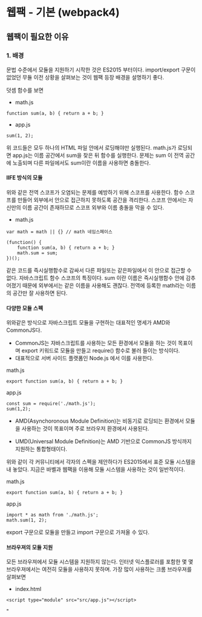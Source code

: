 # 웹팩 - 기본 (webpack4)

## 웹팩이 필요한 이유

### 1. 배경

문법 수준에서 모듈을 지원하기 시작한 것은 ES2015 부터이다.
import/export 구문이 없었던 무듈 이전 상황을 살펴보는 것이 웹팩 등장 배경을 설명하기 좋다.

덧셈 함수를 보면

- math.js

```
function sum(a, b) { return a + b; }
```

- app.js

```
sum(1, 2);
```

위 코드들은 모두 하나의 HTML 파일 안에서 로딩해야만 실행된다.
math.js가 로딩되면 app.js는 이름 공간에서 sum을 찾은 뒤 함수를 실행한다.
문제는 sum 이 전역 공간에 노출되며 다른 파일에서도 sum이란 이름을 사용하면 충돌한다.

#### IIFE 방식의 모듈

위와 같은 전역 스코프가 오염되는 문제를 예방하기 위해 스코프를 사용한다.
함수 스코프를 만들어 외부에서 안으로 접근하지 못하도록 공간을 격리한다.
스코프 안에서는 자신만의 이름 공간이 존재하므로 스코프 외부와 이름 충돌을 막을 수 있다.

- math.js

```
var math = math || {} // math 네임스페이스

(function() {
    function sum(a, b) { return a + b; }
    math.sum = sum;
})();
```

같은 코드를 즉시실행함수로 감싸서 다른 파일또는 같은파일에서 이 안으로 접근할 수 없다.
자바스크립트 함수 스코프의 특징이다.
sum 이란 이름은 즉시실행함수 안에 감추어졌기 때문에 외부에서는 같은 이름을 사용해도 괜찮다.
전역에 등록한 math라는 이름의 공간만 잘 사용하면 된다.

#### 다양한 모듈 스펙

위와같은 방식으로 자바스크립트 모듈을 구현하는 대표적인 명세가 AMD와 CommonJS다.

- CommonJS는 자바스크립트를 사용하는 모든 환경에서 모듈을 하는 것이 목표이며 export 키워드로 모듈을 만들고 require() 함수로 불러 들이는 방식이다.
- 대표적으로 서버 사이드 플랫폼인 Node.js 에서 이를 사용한다.

math.js

```
export function sum(a, b) { return a + b; }
```

app.js

```
const sum = require('./math.js');
sum(1,2);
```

- AMD(Asynchoronous Module Definition)는 비동기로 로딩되는 환경에서 모듈을 사용하는 것이 목표이며 주로 브라우저 환경에서 사용된다.

- UMD(Universal Module Definition)는 AMD 기반으로 CommonJS 방식까지 지원하는 통합형태이다.

위와 같이 각 커뮤니티에서 각자의 스펙을 제안하다가 ES2015에서 표준 모듈 시스템을 내 놓았다.
지금은 바벨과 웹팩을 이용해 모듈 시스템을 사용하는 것이 일반적이다.

math.js

```
export function sum(a, b) { return a + b; }
```

app.js

```
import * as math from './math.js';
math.sum(1, 2);
```

export 구문으로 모듈을 만들고 import 구문으로 가져올 수 있다.

#### 브라우져의 모듈 지원

모든 브라우져에서 모듈 시스템을 지원하지 않는다.
인터넷 익스플로러를 포함한 몇 몇 브라우져에서는 여전히 모듈을 사용하지 못하며.
가장 많이 사용하는 크롬 브라우져를 살펴보면

- index.html

```
<script type="module" src="src/app.js"></script>
```

"<script>" 태그로 로딩할 때 type="text/javascript" 대신 type="module"을 사용한다.
app.js는 모듈을 사용할 수 있다.

그러나 브라우져에 무관하게 사용하고 싶을 때가 있는데 이를 해결 해 주는 것이 웹팩이다.

### 2. 엔트리/아웃풋

웹팩은 여러개 파일을 하나의 파일로 합쳐주는 번들러(bundler)다. 하나의 시작점(entrypoint)으로 부터
의존적인 모듈을 전부 찾아내서 하나의 결과물을 만들어낸다.
app.js 부터 시작해 math.js 파일을 찾은 뒤 하나의 파일로 만드는 방식이다.

- 번들작업을 하는 webpack 패키지와 웹팩 터미널 도구인 webpack-cli 를 설치

```
$ npm install -D webpack webpack-cli
```

- webpack --help 옵션으로 사용방법을 확인 해 보면

```
$ node_modules/.bin/webpack --help

  --mode                 Enable production optimizations or development hints.
                                     [선택: "development", "production", "none"]
  --entry      The entry point(s) of the compilation.                   [문자열]
  --output, -o                  The output path and file for compilation assets

```

위와 같이 나오는데

--mode, --entry, --output 세 개 옵션만 사용하면 코드를 묶을 수 있다.

- --mode: 웹팩 실행 모드를 의미하며 개발 버전인 development를 지정한다.
- --entry: 시작점 경로를 지정하는 옵션이다.
- --output: 번들링 결과물을 위치할 경로이다.

```
$ node_modules/.bin/webpack --mode development --entry ./src/app.js --output dist/main.js
```

위 명령어를 실행하면 dist/main.js 에 번들된 결과가 저장된다.
이 코드를 index.html에 로딩하면 번들링 전과 똑같은 결과를 만든다.

- index.html

```
<script src="dist/main.js"></script>
```

- --config 항목을 보면

```
$ node_modules/.bin/webpack --help

  --config               Path to the config file
                         [문자열] [기본: webpack.config.js or webpackfile.js]
```

이 옵션은 웹팩 설정파일의 경로를 지정할 수 있는데 기본 파일명이 webpack.config.js 혹은 webpackfile.js다

- webpack.config.js

```
const path = require("path")

module.exports = {
  mode: "development",
  entry: {
    main: "./src/app.js",
  },
  output: {
    filename: "[name].js",
    path: path.resolve("./dist"),
  },
}
```

터미널에서 사용한 옵션인 mode, entry, ouput을 설정한다.

- mode: development 문자열을 사용했다.
- entry: 어플리케이션 진입점임 src/app.js 로 설정한다.
- output: [name]은 entry에 추가한 main이 문자열로 들어오는 방식이다.
  - output.path는 절대 경로를 사용하기 때문에 path 모듈의 resolve() 함수를 사용해서 계산했다. (path는 노드 코어 모듈 중 하나로 경로를 처리하는 기능을 제공한다)

웹팩 실행을 위한 NPM 커스텀 명령어를 추가한다.

- package.json

```
{
  "scripts": {
    "build": "./node_modules/.bin/webpack"
  }
}
```

### 로더

#### 1. 로더의 역할

- 웹팩은 모든 파일을 모듈로 바라본다. 자바스크립트로 만든 모듈 뿐만아니라 스타일시트, 이미지, 폰트까지도 전부 모듈로 보기 때문에 import 구문을 사용하면 자바스크립트 코드 안으로 가져올수 있다.
- 로더는 타입스크립트 같은 다른 언어를 자바스크립트 문법으로 변환해 주거나 이미지를 data URL 형식의 문자열로 변환한다. 뿐만아니라 CSS 파일을 자바스크립트에서 직접 로딩할수 있도록 해준다.

#### 2. 커스텀 로더 만들기

- myloader.js

```
module.exports = function myWebpackLoader(content) {
  console.log("myWebpackLoader 가 동작함");
  return content;
};
```

- 함수로 만들수 있는데 로더가 읽은 파일의 내용이 함수 인자 content로 전달된다. 로더가 동작하는지 확인하는 용도로 로그만 찍고 곧장 content를 돌려 주며 로더를 사용하려면 웹팩 설정에서 module 객체에 추가한다.

- webpack.config.js

```
  module: {
   rules: [
     {
       test: /\.js$/, // 로더가 처리해야될 파일들의 패턴(정규 표현식)
       use: [path.resolve("./my-webpack-loader.js")],
     },
   ],
 },
```

- module.rules 배열에 모듈을 추가하는데 test와 use로 구성된 객체를 전달한다.

- test에는 로딩에 적용할 파일을 지정한다. 파일명 뿐만아니라 파일 패턴을 정규표현식으로 지정할수 있는데 위 코드는 .js 확장자를 갖는 모든 파일을 처리하겠다는 의미다.

- use에는 이 패턴에 해당하는 파일에 적용할 로더를 설정하는 부분이다. 방금 만든 my-webpack-loader 함수의 경로를 지정한다.

빌드를 하게 되면 터미널에 myWebpackLoader 가 동작함이 2개가 적혀 있는 것을 볼 수 있는데 지금 만들어 놓은 파일은 app.js 와 app.js 에서 가져와서 사용하는 math.js 가 있다.
test 에 적힌 규칙대로 .js 파일만 다 가져와서 로더가 돌기 때문에 2번이 찍히는 것이다.

- 소스에 있는 모든 console.log() 함수를 alert() 함수로 변경하도록 로더를 변경해 보면 다음과 같다.

- my-webpack-loader.js

```
module.exports = function myWebpackLoader(content) {
  return content.replace("console.log(", "alert(");
};

```

빌드 후 확인을 해보면 console.log 가 alert 로 변경 된 것을 알 수 있다.

### 자주 사용하는 로더

#### 1. css-loader

웹팩은 모든것을 모듈로 바라보며 자바스크립트 뿐만 아니라 스타일시트를 import 구문으로 불러올 수 있다.

- app.js

```
import './app.css';
```

- app.css

```
body {
  background-color: green;
}
```

위의 코드를 빌드하게 되면 오류가 나는 것을 볼 수 있는데 자바스크립트에서 css 파일을 불러와서 사용하려면 css 모듈로 변환하는 작업이 필요하다.
css-loader가 그러한 역할을 하며 우리 코드에서 css 파일을 모듈처럼 불러와 사용할 수 있게끔 해준다.

따라서 css-loader를 사용하기 위해 설치

```
$ npm i -D css-loader@3 // webpack이 4버전이기 때문에 버전을 낮췄다.
```

설치 후 웹팩 설정에 로더를 추가해 준다.

```
module.exports = {
  module: {
    rules: [
      {
        test: /\.css$/, // .css 확장자로 끝나는 모든 파일
        use: ["css-loader"], // css-loader를 적용한다
      },
    ],
  },
}
```

웹팩은 엔트리 포인트부터 시작해서 모듈을 검색하다가 CSS 파일을 찾으면 css-loader로 처리하며
use.loader에 로더 경로를 설정하는 대신 배열에 로더 이름을 문자열로 전달해도 된다.

하지만 위의 결과로 빌드 후 실행 해보면 background-color 가 변하지 않은것을 알 수 있는데
HTML 태그가 DOM이라는 모습으로 변환 돼야 브라우저에서 문서가 보이듯이
CSS 코드도 CSSOM 이라는 형태로 바뀌어야만 브라우저에서 보여진다.

위와같이 적용하려면
HTML 파일에서 css 코드를 직접 불러오거나
인라인 스크립트로 넣어줘야 하는데 이와 같은 행위를 하지 않고
js 코드에서만 불러와서 적용이 안 된 상황이다.

#### 2. style-loader

위와 같이 css 가 적용이 안되는 상황 때문에 나온 것이 style-loader 다.
style-loader 는 js code 로 변경된 스타일 코드를 html에 넣어주는 로더이다.

css 코드를 모듈로 사용하거나 webpack으로 번들링 하려면 css로더와 style로더를 한꺼번에 사용해야 한다.

먼저 스타일 로더를 다운로드 받는다.

```
$ npm i -D style-loader@1
```

다운받은 후 로더를 웹팩에 적용 해 주면 다음과 같다.

```
  {
     test: /\.css$/,
     use: ["style-loader", "css-loader"],
  }
```

로더는 한 파일에 대해서 여러개가 적용 될 수 있으며
순서는 배열의 뒤에서 부터 앞에 이다.
따라서 css-loader가 먼저 적용 후 style-loader가 적용 된다.

위의 적용 후 빌드 된 화면을 보면 녹색으로 바뀌어 있는 것을 볼 수 있다.

#### 3. file-loader

로더는 css 파일 뿐만 아니라 소스코드에서 사용하는 모든 파일을 모듈로 사용할 수 있게끔 한다.
파일을 모듈 형태로 지원하고 웹팩 아웃풋에 파일을 옮겨주는 것이 file-loader가 하는 일이다.
가령 CSS에서 url() 함수에 이미지 파일 경로를 지정할 수 있는데 웹팩은 file-loader를 이용해서 이 파일을 처리한다.

style에서 파일을 가져와서 사용 할 수 있게끔 수정하면 다음과 같다.

```
body {
  background-image: url("../image/bg.png");
}
```

웹팩은 엔트리 포인트인 app.js가 로딩하는 app.css 파일을 읽을 것이다. 그리고 이 스타일시트는 url() 함수로 bg.png를 사용하는데 이때 로더를 동작시킨다.

위와 같이 변경 후 빌드하면 에러가 발생하는데 이는 파일로더 설정이 안된 상태에서 이미지 파일을 가져오려고 하다 보니까 알 수 없는 문자열이 들어와서 그렇다.

```
Module parse failed: Unexpected character '�' (1:0)
```

파일 로더를 설치

```
$ npm i -D file-loader@5
```

파일 로더 웹팩 설정

```
  {
    test: /\.png$/,
    use: ["file-loader"],
  }
```

후 빌드를 하면 빌드가 성공하고 파일 도 빌드 된 것을 볼 수 있다.
빌드를 하게 되면 파일 명이 해쉬 값으로 변경 된 것을 볼 수 있는데 웹팩은 빌드를 할 때마다 유니크한 값을 생성하는데 이것이 해쉬 값이다.

이는 캐시 갱신을 위한 처리를 한 것으로 보인다.
정적 파일의 경우에 브라우저에서 캐싱하는 경우는 하나이다.
js, css, image, font들의 성능을 위해서 캐싱한다.
파일 내용이 달라지고 이름이 같으면 이전에 캐시로 저장했던 파일 내용을 브라우저가 사용한다.
그렇기 때문에 이를 예방하는 방법중 하나가 유니크한 값으로 파일 명을 변경 해버리는 것이다.

빌드 후 브라우저에 이미지가 제대로 나오는지 확인을 해보면 정상적으로 안나오고 파일을 찾을 수 없다는 에러가 발생한다.

```
body {
    background-image: url(5af0af42f49426cc73b0e7b3d7d2eb14.png);
}
```

백그라운드 이미지에는 파일 명이 지정 돼 있지만 index.html 파일 기준으로 봤을 때
해당 이미지 파일은 같은 폴더 안에 있는 것이 아니라서 파일을 못 찾는 것이다.

이를 해결하기 위해 웹팩 설정 파일로 가서 다시 수정을 하면 다음과 같다.

```
{
    test: /\.png$/,  // .png 확장자로 마치는 모든 파일
    loader: "file-loader",
    options: {
      publicPath: "./dist/", // prefix를 아웃풋 경로로 지정
      name: "[name].[ext]?[hash]", // 파일명 형식
    },
}
```

- publicPath 옵션은 file-loader가 처리하는 파일을 모듈로 사용할 때 경로 앞에 추가되는 문자열이다. output에 설정한 'dist' 폴더에 이미지 파일을 옮길 것이므로 publicPath 값을 이것으로로 지정했다. 파일을 사용하는 측에서는 'bg.png'를 'dist/bg.png'로 변경하여 사용할 것이다.
- 또한 name 옵션을 사용했는데 이것은 로더가 파일을 아웃풋에 복사할때 사용하는 파일 이름이다. 기본적으로 설정된 해쉬값을 쿼리스트링으로 옮겨서 'bg.png?해쉬코드' 형식으로 파일을 요청하도록 변경 했다.

위와 같이 변경 후 잘 동작 하는 것을 볼 수 있다.

#### 4. url-loader

사용하는 이미지 갯수가 많다면 네트웍 리소스를 사용하는 부담이 있고 사이트 성능에 영향을 줄 수도 있다. 만약 한 페이지에서 작은 이미지를 여러 개 사용한다면 Data URI Scheme을 이용하는 방법이 더 나은 경우도 있다. 이미지를 Base64로 인코딩하여 문자열 형태로 소스코드에 넣는 형식이다.

file-loader 가 적용 돼 있기 때문에 아래 코드도 똑같이 브라우저 상에서 동작 한다.

```
import nyancat from "../image/nyancat.jpg";

document.addEventListener("DOMContentLoaded", () => {
  document.body.innerHTML = `
        <img src="${nyancat}" />
    `;
});
```

하지만 nyancat.jpg는 bg.png 보다 상대적으로 작은 용량이므로
바로 불러올 필요 없이 base64로 인코딩 해서 넣어야 더 효율 적이다.
위와 같이 하려면 url-loader 를 사용해야 한다.

- url-loader 다운로드

```
$ npm i -D url-loader // url-loader 는 v5에 지원 중단 돼서 그냥 다운 받음
```

- url-loader 웹팩 설정

```
      {
        test: /\.(png|jpg|gif|svg)$/,
        loader: "url-loader",
        options: {
          publicPath: "./dist/",
          name: "[name].[ext]?[hash]",
          limit: 2000, // 2kb
        },
      },
```

url-loader가 파일을 처리 할 때 2kb 이하의 파일은 url-loader 로 처리를 해서 base64로 변환 하고 만약 2kb 이상일 경우 file-loader 로 처리 한다.
즉 2kb 미만일 경우 js 문자열로 변환하고 2kb 이상일 경우 파일을 복사한다.

[플러그인](https://github.com/sinhu-jung/Front_Dev_Environment/blob/main/Ch02_Webpack_Basic/PlUGIN.md)
